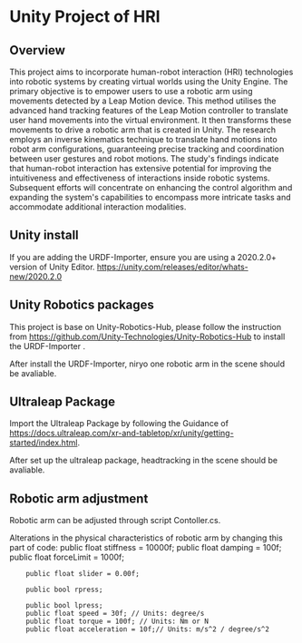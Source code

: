 # Unity Project of HRI
## Overview
This project aims to incorporate human-robot interaction (HRI) technologies into robotic systems by creating virtual worlds using the Unity Engine. The primary objective is to empower users to use a robotic arm using movements detected by a Leap Motion device. This method utilises the advanced hand tracking features of the Leap Motion controller to translate user hand movements into the virtual environment. It then transforms these movements to drive a robotic arm that is created in Unity. The research employs an inverse kinematics technique to translate hand motions into robot arm configurations, guaranteeing precise tracking and coordination between user gestures and robot motions. The study's findings indicate that human-robot interaction has extensive potential for improving the intuitiveness and effectiveness of interactions inside robotic systems. Subsequent efforts will concentrate on enhancing the control algorithm and expanding the system's capabilities to encompass more intricate tasks and accommodate additional interaction modalities.
## Unity install
If you are adding the URDF-Importer, ensure you are using a 2020.2.0+ version of Unity Editor.
https://unity.com/releases/editor/whats-new/2020.2.0

## Unity Robotics packages
This project is base on Unity-Robotics-Hub, please follow the instruction from https://github.com/Unity-Technologies/Unity-Robotics-Hub 
to install the URDF-Importer .

After install the URDF-Importer, niryo one robotic arm in the scene should be avaliable.

## Ultraleap Package
Import the Ultraleap Package by following the Guidance of https://docs.ultraleap.com/xr-and-tabletop/xr/unity/getting-started/index.html.

After set up the ultraleap package, headtracking in the scene should be avaliable.

## Robotic arm adjustment
Robotic arm can be adjusted through script Contoller.cs.

Alterations in the physical characteristics of robotic arm by changing this part of code:
        public float stiffness = 10000f;
        public float damping = 100f;
        public float forceLimit = 1000f;

        public float slider = 0.00f;

        public bool rpress;

        public bool lpress;
        public float speed = 30f; // Units: degree/s
        public float torque = 100f; // Units: Nm or N
        public float acceleration = 10f;// Units: m/s^2 / degree/s^2
